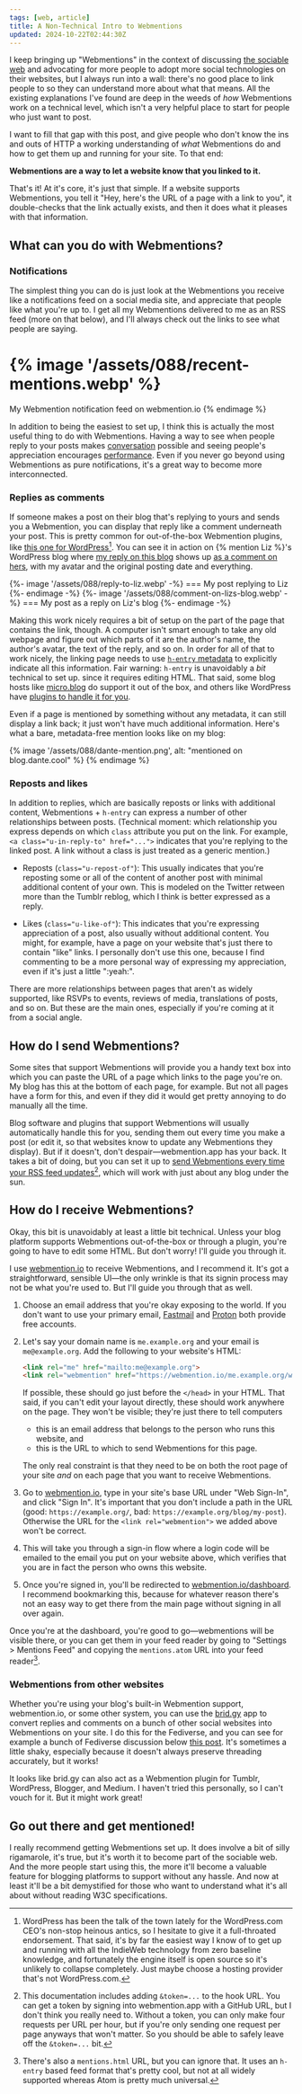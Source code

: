 ```yaml
---
tags: [web, article]
title: A Non-Technical Intro to Webmentions
updated: 2024-10-22T02:44:30Z
---
```


I keep bringing up "Webmentions" in the context of discussing [the sociable web]
and advocating for more people to adopt more social technologies on their
websites, but I always run into a wall: there's no good place to link people to
so they can understand more about what that means. All the existing explanations
I've found are deep in the weeds of *how* Webmentions work on a technical level,
which isn't a very helpful place to start for people who just want to post.

[the sociable web]: /blog/a-sociable-web

I want to fill that gap with this post, and give people who don't know the ins
and outs of HTTP a working understanding of *what* Webmentions do and how to get
them up and running for your site. To that end:

**Webmentions are a way to let a website know that you linked to it.**

That's it! At it's core, it's just that simple. If a website supports
Webmentions, you tell it "Hey, here's the URL of a page with a link to you", it
double-checks that the link actually exists, and then it does what it pleases
with that information.

## What can you do with Webmentions?

### Notifications

The simplest thing you can do is just look at the Webmentions you receive like a
notifications feed on a social media site, and appreciate that people like what
you're up to. I get all my Webmentions delivered to me as an RSS feed (more on
that below), and I'll always check out the links to see what people are saying.

{% image '/assets/088/recent-mentions.webp' %}
===
My Webmention notification feed on webmention.io
{% endimage %}

In addition to being the easiest to set up, I think this is actually the most
useful thing to do with Webmentions. Having a way to see when people reply to
your posts makes [conversation] possible and seeing people's appreciation
encourages [performance]. Even if you never go beyond using Webmentions as pure
notifications, it's a great way to become more interconnected.

[conversation]: /blog/a-sociable-web#conversation
[performance]: /blog/a-sociable-web#performance

### Replies as comments

If someone makes a post on their blog that's replying to yours and sends you a
Webmention, you can display that reply like a comment underneath your post. This
is pretty common for out-of-the-box Webmention plugins, like [this one for
WordPress][][^wordpress]. You can see it in action on {% mention Liz %}'s
WordPress blog where [my reply on this blog] shows up [as a comment on hers],
with my avatar and the original posting date and everything.

[this one for WordPress]: https://wordpress.org/plugins/webmention/
[Liz's WordPress blog]: https://seaslug.garden/?p=69
[my reply on this blog]: /blog/10-official-years-of-type-1/
[as a comment on hers]: https://seaslug.garden/?p=69#comment-63

[^wordpress]: WordPress has been the talk of the town lately for the
  WordPress.com CEO's non-stop heinous antics, so I hesitate to give it a
  full-throated endorsement. That said, it's by far the easiest way I know of to
  get up and running with all the IndieWeb technology from zero baseline
  knowledge, and fortunately the engine itself is open source so it's unlikely
  to collapse completely. Just maybe choose a hosting provider that's not
  WordPress.com.

<div class="image-gallery">
  {%- image '/assets/088/reply-to-liz.webp' -%}
    ===
    My post replying to Liz
  {%- endimage -%}
  {%- image '/assets/088/comment-on-lizs-blog.webp' -%}
    ===
    My post as a reply on Liz's blog
  {%- endimage -%}
</div>

Making this work nicely requires a bit of setup on the part of the page that
contains the link, though. A computer isn't smart enough to take any old webpage
and figure out which parts of it are the author's name, the author's avatar, the
text of the reply, and so on. In order for all of that to work nicely, the
linking page needs to use [`h-entry` metadata] to explicitly indicate all this
information. Fair warning: `h-entry` is unavoidably a *bit* technical to set up.
since it requires editing HTML. That said, some blog hosts like [micro.blog] do
support it out of the box, and others like WordPress have [plugins to handle it
for you].

[`h-entry` metadata]: /blog/reblogging-posts-with-h-entry/#structured-post-data-with-h-entry
[micro.blog]: https://micro.blog/
[plugins to handle it for you]: https://wordpress.org/themes/sempress/

Even if a page is mentioned by something without any metadata, it can still
display a link back; it just won't have much additional information. Here's what
a bare, metadata-free mention looks like on my blog:

{% image '/assets/088/dante-mention.png', alt: "mentioned on blog.dante.cool" %}
{% endimage %}

### Reposts and likes

In addition to replies, which are basically reposts or links with additional
content, Webmentions + `h-entry` can express a number of other relationships
between posts. (Technical moment: which relationship you express depends on
which `class` attribute you put on the link. For example, `<a
class="u-in-reply-to" href="...">` indicates that you're replying to the linked
post. A link without a class is just treated as a generic mention.)

* Reposts (`class="u-repost-of"`): This usually indicates that you're reposting
  some or all of the content of another post with minimal additional content of
  your own. This is modeled on the Twitter retween more than the Tumblr reblog,
  which I think is better expressed as a reply.

* Likes (`class="u-like-of"`): This indicates that you're expressing
  appreciation of a post, also usually without additional content. You might,
  for example, have a page on your website that's just there to contain "like"
  links. I personally don't use this one, because I find commenting to be a more
  personal way of expressing my appreciation, even if it's just a little
  ":yeah:".

There are more relationships between pages that aren't as widely supported, like
RSVPs to events, reviews of media, translations of posts, and so on. But these
are the main ones, especially if you're coming at it from a social angle.

## How do I send Webmentions?

Some sites that support Webmentions will provide you a handy text box into which
you can paste the URL of a page which links to the page you're on. My blog has
this at the bottom of each page, for example. But not all pages have a form for
this, and even if they did it would get pretty annoying to do manually all the
time.

Blog software and plugins that support Webmentions will usually automatically
handle this for you, sending them out every time you make a post (or edit it, so
that websites know to update any Webmentions they display). But if it doesn't,
don't despair—webmention.app has your back. It takes a bit of doing, but you can
set it up to [send Webmentions every time your RSS feed updates][wm-rss][^wmapp-auth],
which will work with just about any blog under the sun.

[wm-rss]: https://webmention.app/docs#using-ifttt-to-trigger-checks

[^wmapp-auth]: This documentation includes adding `&token=...` to the hook URL.
  You can get a token by signing into webmention.app with a GitHub URL, but I
  don't think you really need to. Without a token, you can only make four
  requests per URL per hour, but if you're only sending one request per page
  anyways that won't matter. So you should be able to safely leave off the
  `&token=...` bit.

## How do I receive Webmentions?

Okay, this bit is unavoidably at least a little bit technical. Unless your blog
platform supports Webmentions out-of-the-box or through a plugin, you're going
to have to edit some HTML. But don't worry! I'll guide you through it.

I use [webmention.io] to receive Webmentions, and I recommend it. It's got a
straightforward, sensible UI—the only wrinkle is that its signin process may not
be what you're used to. But I'll guide you through that as well.

[webmention.io]: https://webmention.io

1. Choose an email address that you're okay exposing to the world. If you don't
   want to use your primary email, [Fastmail] and [Proton] both provide free
   accounts.

   [Fastmail]: https://fastmail.com/
   [Proton]: https://proton.me/mail

2. Let's say your domain name is `me.example.org` and your email is
   `me@example.org`. Add the following to your website's HTML:

   ```html
   <link rel="me" href="mailto:me@example.org">
   <link rel="webmention" href="https://webmention.io/me.example.org/webmention">
   ```

   If possible, these should go just before the `</head>` in your HTML. That
   said, if you can't edit your layout directly, these should work anywhere on
   the page. They won't be visible; they're just there to tell computers

   * this is an email address that belongs to the person who runs this website, and
   * this is the URL to which to send Webmentions for this page.

   The only real constraint is that they need to be on both the root page of
   your site *and* on each page that you want to receive Webmentions.

3. Go to [webmention.io], type in your site's base URL under "Web Sign-In", and
   click "Sign In". It's important that you don't include a path in the URL
   (good: `https://example.org/`, bad: `https://example.org/blog/my-post`).
   Otherwise the URL for the `<link rel="webmention">` we added above won't be
   correct.

4. This will take you through a sign-in flow where a login code will be emailed
   to the email you put on your website above, which verifies that you are in
   fact the person who owns this website.

5. Once you're signed in, you'll be redirected to [webmention.io/dashboard]. I
   recommend bookmarking this, because for whatever reason there's not an easy
   way to get there from the main page without signing in all over again.

   [webmention.io/dashboard]: https://webmention.io/dashboard

Once you're at the dashboard, you're good to go—webmentions will be visible
there, or you can get them in your feed reader by going to "Settings > Mentions
Feed" and copying the `mentions.atom` URL into your feed reader[^mentions.html].

[^mentions.html]: There's also a `mentions.html` URL, but you can ignore that.
  It uses an `h-entry` based feed format that's pretty cool, but not at all
  widely supported whereas Atom is pretty much universal.

### Webmentions from other websites

Whether you're using your blog's built-in Webmention support, webmention.io, or
some other system, you can use the [brid.gy] app to convert replies and comments
on a bunch of other social websites into Webmentions on your site. I do this for
the Fediverse, and you can see for example a bunch of Fediverse discussion below
[this post]. It's sometimes a little shaky, especially because it doesn't always
preserve threading accurately, but it works!

[brid.gy]: https://brid.gy/
[this post]: /blog/seattle-cohost-wake/

It looks like brid.gy can also act as a Webmention plugin for Tumblr, WordPress,
Blogger, and Medium. I haven't tried this personally, so I can't vouch for it.
But it might work great!

## Go out there and get mentioned!

I really recommend getting Webmentions set up. It does involve a bit of silly
rigamarole, it's true, but it's worth it to become part of the sociable web. And
the more people start using this, the more it'll become a valuable feature for
blogging platforms to support without any hassle. And now at least it'll be a
bit demystified for those who want to understand what it's all about without
reading W3C specifications.
